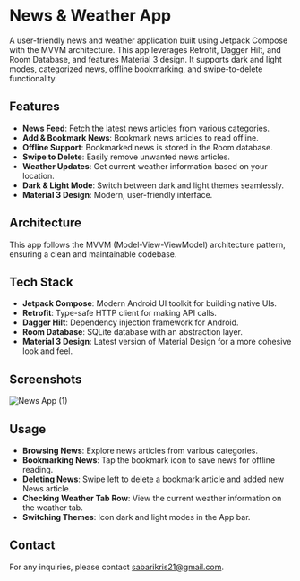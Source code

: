 # News & Weather App

A user-friendly news and weather application built using Jetpack Compose with the MVVM architecture. This app leverages Retrofit, Dagger Hilt, and Room Database, and features Material 3 design. It supports dark and light modes, categorized news, offline bookmarking, and swipe-to-delete functionality.

## Features

- **News Feed**: Fetch the latest news articles from various categories.
- **Add & Bookmark News**: Bookmark news articles to read offline.
- **Offline Support**: Bookmarked news is stored in the Room database.
- **Swipe to Delete**: Easily remove unwanted news articles.
- **Weather Updates**: Get current weather information based on your location.
- **Dark & Light Mode**: Switch between dark and light themes seamlessly.
- **Material 3 Design**: Modern, user-friendly interface.

## Architecture

This app follows the MVVM (Model-View-ViewModel) architecture pattern, ensuring a clean and maintainable codebase.

## Tech Stack

- **Jetpack Compose**: Modern Android UI toolkit for building native UIs.
- **Retrofit**: Type-safe HTTP client for making API calls.
- **Dagger Hilt**: Dependency injection framework for Android.
- **Room Database**: SQLite database with an abstraction layer.
- **Material 3 Design**: Latest version of Material Design for a more cohesive look and feel.

## Screenshots

![News App (1)](https://github.com/user-attachments/assets/fe3f8c3c-655f-4d29-a9ec-858368585c5f)

## Usage
- **Browsing News**: Explore news articles from various categories.
- **Bookmarking News**: Tap the bookmark icon to save news for offline reading.
- **Deleting News**: Swipe left to delete a bookmark article and added new News article.
- **Checking Weather Tab Row**: View the current weather information on the weather tab.
- **Switching Themes**: Icon dark and light modes in the App bar.

## Contact
For any inquiries, please contact sabarikris21@gmail.com.
